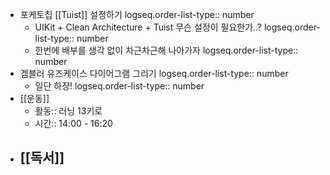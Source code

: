 - 포케토칩 [[Tuist]] 설정하기
  logseq.order-list-type:: number
	- UIKit + Clean Architecture + Tuist 무슨 설정이 필요한가..?
	  logseq.order-list-type:: number
	- 한번에 배부를 생각 없이 차근차근해 나아가자
	  logseq.order-list-type:: number
- 겜블러 유즈케이스 다이어그램 그리기
  logseq.order-list-type:: number
	- 일단 하쟝! 
	  logseq.order-list-type:: number
- [[운동]]
	- 활동:: 러닝 13키로
	- 시간:: 14:00 - 16:20
- [[독서]]
	-